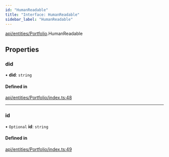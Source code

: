 ```yaml
---
id: "HumanReadable"
title: "Interface: HumanReadable"
sidebar_label: "HumanReadable"
---
```


[api/entities/Portfolio](../../../../../modules/API/Entities/Portfolio/Portfolio.md).HumanReadable

## Properties

### did

• **did**: `string`

#### Defined in

[api/entities/Portfolio/index.ts:48](https://github.com/PolymeshAssociation/polymesh-sdk/blob/2d3ac2aea/src/api/entities/Portfolio/index.ts#L48)

___

### id

• `Optional` **id**: `string`

#### Defined in

[api/entities/Portfolio/index.ts:49](https://github.com/PolymeshAssociation/polymesh-sdk/blob/2d3ac2aea/src/api/entities/Portfolio/index.ts#L49)
